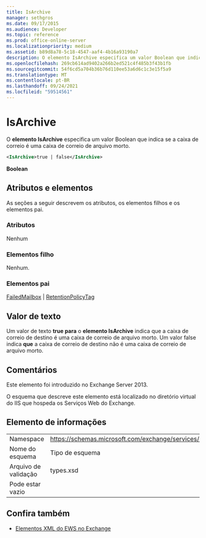 ```yaml
---
title: IsArchive
manager: sethgros
ms.date: 09/17/2015
ms.audience: Developer
ms.topic: reference
ms.prod: office-online-server
ms.localizationpriority: medium
ms.assetid: b89d8a78-5c18-4547-aaf4-4b16a93190a7
description: O elemento IsArchive especifica um valor Boolean que indica se a caixa de correio é uma caixa de correio de arquivo morto.
ms.openlocfilehash: 269cb614ad9402a266b2ed521c4f485b3f43b1fb
ms.sourcegitcommit: 54f6cd5a704b36b76d110ee53a6d6c1c3e15f5a9
ms.translationtype: MT
ms.contentlocale: pt-BR
ms.lasthandoff: 09/24/2021
ms.locfileid: "59514561"
---
```

# <a name="isarchive"></a>IsArchive

O **elemento IsArchive** especifica um valor Boolean que indica se a caixa de correio é uma caixa de correio de arquivo morto. 
  
```XML
<IsArchive>true | false</IsArchive>
```

 **Boolean**
## <a name="attributes-and-elements"></a>Atributos e elementos

As seções a seguir descrevem os atributos, os elementos filhos e os elementos pai.
  
### <a name="attributes"></a>Atributos

Nenhum
  
### <a name="child-elements"></a>Elementos filho

Nenhum.
  
### <a name="parent-elements"></a>Elementos pai

[FailedMailbox](failedmailbox.md)  |  [RetentionPolicyTag](retentionpolicytag.md)
  
## <a name="text-value"></a>Valor de texto

Um valor de texto **true para** o **elemento IsArchive** indica que a caixa de correio de destino é uma caixa de correio de arquivo morto. Um valor false indica **que** a caixa de correio de destino não é uma caixa de correio de arquivo morto. 
  
## <a name="remarks"></a>Comentários

Este elemento foi introduzido no Exchange Server 2013.
  
O esquema que descreve este elemento está localizado no diretório virtual do IIS que hospeda os Serviços Web do Exchange.
  
## <a name="element-information"></a>Elemento de informações

|||
|:-----|:-----|
|Namespace  <br/> |https://schemas.microsoft.com/exchange/services/2006/types  <br/> |
|Nome do esquema  <br/> |Tipo de esquema  <br/> |
|Arquivo de validação  <br/> |types.xsd  <br/> |
|Pode estar vazio  <br/> ||
   
## <a name="see-also"></a>Confira também



- [Elementos XML do EWS no Exchange](ews-xml-elements-in-exchange.md)

